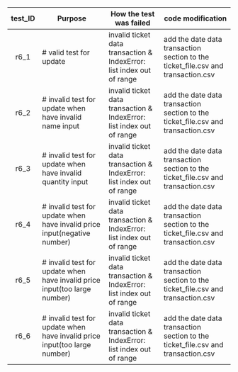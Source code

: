 
   |                   test_ID                    | Purpose                          | How the test was failed                                 |    code modification                      |
 | :----------------------------------------------------------: | ----------------------------------------------------------- | ------------------------------------------------------------ |-------------- |
 |  r6_1  | # valid test for update |         invalid ticket data transaction & IndexError: list index out of range       | add the date data transaction section to the ticket_file.csv and transaction.csv   |
 |  r6_2  | # invalid test for update when have invalid name input |       invalid ticket data transaction & IndexError: list index out of range         |     add the date data transaction section to the ticket_file.csv and transaction.csv   |
 |  r6_3  | # invalid test for update when have invalid quantity input |         invalid ticket data transaction & IndexError: list index out of range          |    add the date data transaction section to the ticket_file.csv and transaction.csv   |
 |  r6_4  | # invalid test for update when have invalid price input(negative number) |         invalid ticket data transaction & IndexError: list index out of range           |    add the date data transaction section to the ticket_file.csv and transaction.csv   |
 |  r6_5  | # invalid test for update when have invalid price input(too large number) |         invalid ticket data transaction  & IndexError: list index out of range          |    add the date data transaction section to the ticket_file.csv and transaction.csv        |
 |  r6_6  | # invalid test for update when have invalid price input(too large number) |         invalid ticket data transaction  & IndexError: list index out of range          |    add the date data transaction section to the ticket_file.csv and transaction.csv        |
